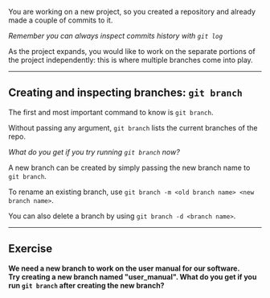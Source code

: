 You are working on a new project, so you created a repository and already made a couple of commits to it.

*Remember you can always inspect commits history with `git log`*

As the project expands, you would like to work on the separate portions of the project independently: this is where multiple branches come into play.

---

## Creating and inspecting branches: `git branch`

The first and most important command to know is `git branch`.

Without passing any argument, `git branch` lists the current branches of the repo.

*What do you get if you try running `git branch` now?*

A new branch can be created by simply passing the new branch name to `git branch`.

To rename an existing branch, use `git branch -m <old branch name> <new branch name>`.

You can also delete a branch by using `git branch -d <branch name>`.

---

## Exercise

**We need a new branch to work on the user manual for our software.  
Try creating a new branch named "user_manual".
What do you get if you run `git branch` after creating the new branch?**
